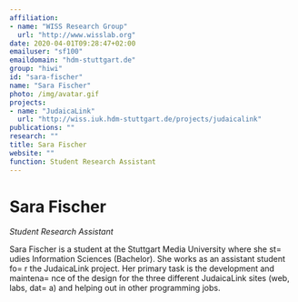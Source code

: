```yaml
---
affiliation:
- name: "WISS Research Group"
  url: "http://www.wisslab.org"
date: 2020-04-01T09:28:47+02:00
emailuser: "sf100"
emaildomain: "hdm-stuttgart.de"
group: "hiwi"
id: "sara-fischer"
name: "Sara Fischer"
photo: /img/avatar.gif
projects:
- name: "JudaicaLink"
  url: "http://wiss.iuk.hdm-stuttgart.de/projects/judaicalink"
publications: ""
research: ""
title: Sara Fischer
website: ""
function: Student Research Assistant
---
```


# Sara Fischer

*Student Research Assistant*

Sara Fischer is a student at the Stuttgart Media University where she st=
udies Information Sciences (Bachelor). She works as an assistant student fo=
r the JudaicaLink project. Her primary task is the development and maintena=
nce of the design for the three different JudaicaLink sites (web, labs, dat=
a) and helping out in other programming jobs.
